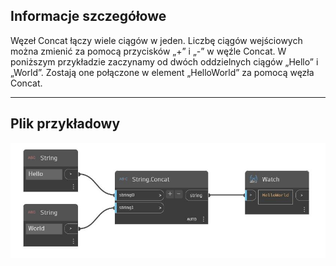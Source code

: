 ## Informacje szczegółowe
Węzeł Concat łączy wiele ciągów w jeden. Liczbę ciągów wejściowych można zmienić za pomocą przycisków „+” i „-” w węźle Concat. W poniższym przykładzie zaczynamy od dwóch oddzielnych ciągów „Hello” i „World”. Zostają one połączone w element „HelloWorld” za pomocą węzła Concat.
___
## Plik przykładowy

![Concat](./DSCore.String.Concat_img.jpg)

